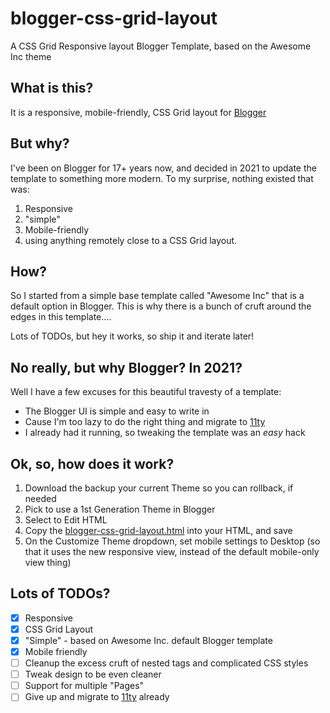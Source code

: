 # blogger-css-grid-layout
A CSS Grid Responsive layout Blogger Template, based on the Awesome Inc theme

## What is this?
It is a responsive, mobile-friendly, CSS Grid layout for [Blogger](blogger.com)

## But why?
I've been on Blogger for 17+ years now, and decided in 2021 to update the template to something more modern. To my surprise, nothing existed that was:

1. Responsive
1. "simple"
1. Mobile-friendly
1. using anything remotely close to a CSS Grid layout.

## How?
So I started from a simple base template called "Awesome Inc" that is a default option in Blogger. This is why there is a bunch of cruft around the edges in this template....

Lots of TODOs, but hey it works, so ship it and iterate later!

## No really, but why Blogger? In 2021?
Well I have a few excuses for this beautiful travesty of a template:

- The Blogger UI is simple and easy to write in
- Cause I'm too lazy to do the right thing and migrate to [11ty](https://www.11ty.dev/)
- I already had it running, so tweaking the template was an _easy_ hack

## Ok, so, how does it work?
1. Download the backup your current Theme so you can rollback, if needed
1. Pick to use a 1st Generation Theme in Blogger
1. Select to Edit HTML
1. Copy the [blogger-css-grid-layout.html](blogger-css-grid-layout.html) into your HTML, and save
1. On the Customize Theme dropdown, set mobile settings to Desktop (so that it uses the new responsive view, instead of the default mobile-only view thing)

## Lots of TODOs?
- [x] Responsive
- [x] CSS Grid Layout
- [x] "Simple" - based on Awesome Inc. default Blogger template
- [x] Mobile friendly
- [ ] Cleanup the excess cruft of nested tags and complicated CSS styles
- [ ] Tweak design to be even cleaner
- [ ] Support for multiple "Pages"
- [ ] Give up and migrate to [11ty](https://www.11ty.dev/) already
